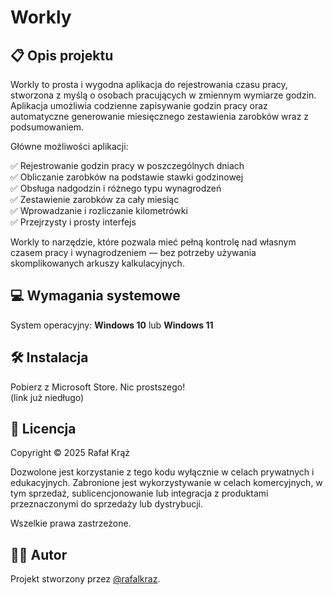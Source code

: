 ﻿# Workly

## 📋 Opis projektu

Workly to prosta i wygodna aplikacja do rejestrowania czasu pracy, stworzona z myślą o osobach pracujących w zmiennym wymiarze godzin.
Aplikacja umożliwia codzienne zapisywanie godzin pracy oraz automatyczne generowanie miesięcznego zestawienia zarobków wraz z podsumowaniem.

Główne możliwości aplikacji:

✅ Rejestrowanie godzin pracy w poszczególnych dniach\
✅ Obliczanie zarobków na podstawie stawki godzinowej\
✅ Obsługa nadgodzin i różnego typu wynagrodzeń\
✅ Zestawienie zarobków za cały miesiąc\
✅ Wprowadzanie i rozliczanie kilometrówki\
✅ Przejrzysty i prosty interfejs


Workly to narzędzie, które pozwala mieć pełną kontrolę nad własnym czasem pracy i wynagrodzeniem — bez potrzeby używania skomplikowanych arkuszy kalkulacyjnych.

## 💻 Wymagania systemowe

System operacyjny: **Windows 10** lub **Windows 11**

## 🛠 Instalacja

Pobierz z Microsoft Store. Nic prostszego!\
(link już niedługo)

## 📄 Licencja

Copyright © 2025 Rafał Krąż

Dozwolone jest korzystanie z tego kodu wyłącznie w celach prywatnych i edukacyjnych.
Zabronione jest wykorzystywanie w celach komercyjnych, w tym sprzedaż, sublicencjonowanie
lub integracja z produktami przeznaczonymi do sprzedaży lub dystrybucji.

Wszelkie prawa zastrzeżone.

## 🙋‍♂️ Autor

Projekt stworzony przez [@rafalkraz](https://github.com/rafalkraz).